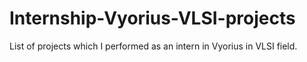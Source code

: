 # Internship-Vyorius-VLSI-projects
List of  projects which I performed as an intern in Vyorius in VLSI field.
